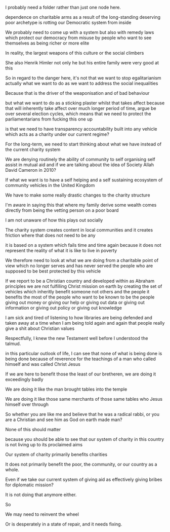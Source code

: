 I probably need a folder rather than just one node here. 

dependence on charitable arms as a result of the long-standing deserving poor archetype is rotting our Democratic system from inside

We probably need to come up with a system but also with remedy laws which protect our democracy from misuse by people who want to see themselves as being richer or more elite

In reality, the largest weapons of this culture or the social climbers

She also Henrik Himler not only he but his entire family were very good at this

So in regard to the danger here, it's not that we want to stop egalitarianism actually what we want to do as we want to address the social inequalities

Because that is the driver of the weaponisation and of bad behaviour

but what we want to do as a sticking plaster whilst that takes affect because that will inherently take affect over much longer period of time, argue be over several election cycles, which means that we need to protect the parliamentarians from fucking this one up

is that we need to have transparency accountability built into any vehicle which acts as a charity under our current regime?

For the long-term, we need to start thinking about what we have instead of the current charity system

We are denying routinely the ability of community to self organising self assist in mutual aid and if we are talking about the idea of Society Allah David Cameron in 2010?

If what we want is to have a self helping and a self sustaining ecosystem of community vehicles in the United Kingdom

We have to make some really drastic changes to the charity structure

I'm aware in saying this that where my family derive some wealth comes directly from being the vetting person on a poor board

I am not unaware of how this plays out socially

The charity system creates content in local communities and it creates friction where that does not need to be any

it is based on a system which fails time and time again because it does not represent the reality of what it is like to live in poverty

We therefore need to look at what we are doing from a charitable point of view which no longer serves and has never served the people who are supposed to be best protected by this vehicle

If we report to be a Christian country and developed within as Abraham principles we are not fulfilling Christ mission on earth by creating the set of vehicles which inheritly benefit someone not others and the people it benefits the most of the people who want to be known to be the people giving out money or giving our help or giving out data or giving out information or giving out policy or giving out knowledge

I am sick and tired of listening to how libraries are being defended and taken away at a time when I am being told again and again that people really give a shit about Christian values

Respectfully, I knew the new Testament well before I understood the talmud. 

in this particular outlook of life, I can see that none of what is being done is being done because of reverence for the teachings of a man who called himself and was called Christ Jesus

If we are here to benefit those the least of our bretheren, we are doing it exceedingly badly

We are doing it like the man brought tables into the temple

We are doing it like those same merchants of those same tables who Jesus himself over through

So whether you are like me and believe that he was a radical rabbi, or you are a Christian and see him as God on earth made man?

None of this should matter

because you should be able to see that our system of charity in this country is not living up to its proclaimed aims

Our system of charity primarily benefits charities

It does not primarily benefit the poor, the community, or our country as a whole. 

Even if we take our current system of giving aid as effectively giving bribes for diplomatic mission?

It is not doing that anymore either.

So

We may need to reinvent the wheel

Or is desperately in a state of repair, and it needs fixing.
